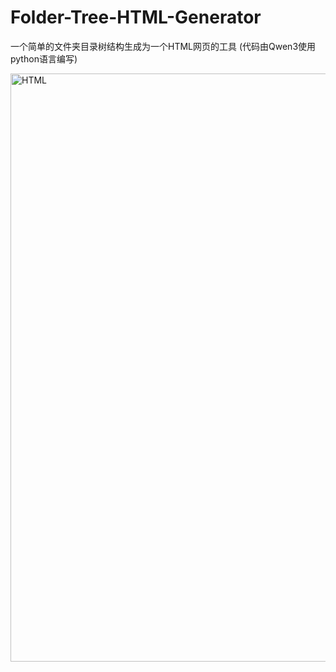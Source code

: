 # Folder-Tree-HTML-Generator
一个简单的文件夹目录树结构生成为一个HTML网页的工具
(代码由Qwen3使用python语言编写)

<img width="1716" height="941" alt="HTML" src="https://github.com/user-attachments/assets/9815b4d7-9d35-43b4-b9dc-dff23a4a9a9e" />
